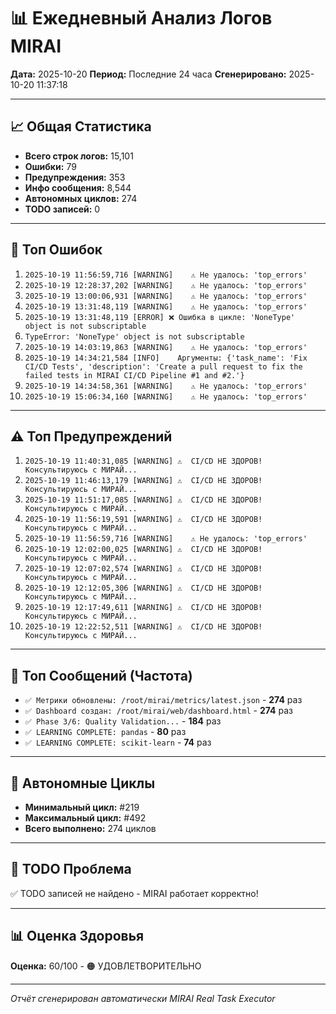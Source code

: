 # 📊 Ежедневный Анализ Логов MIRAI

**Дата:** 2025-10-20
**Период:** Последние 24 часа
**Сгенерировано:** 2025-10-20 11:37:18

---

## 📈 Общая Статистика

- **Всего строк логов:** 15,101
- **Ошибки:** 79
- **Предупреждения:** 353
- **Инфо сообщения:** 8,544
- **Автономных циклов:** 274
- **TODO записей:** 0

---

## 🔴 Топ Ошибок

1. `2025-10-19 11:56:59,716 [WARNING]    ⚠️ Не удалось: 'top_errors'`
2. `2025-10-19 12:28:37,202 [WARNING]    ⚠️ Не удалось: 'top_errors'`
3. `2025-10-19 13:00:06,931 [WARNING]    ⚠️ Не удалось: 'top_errors'`
4. `2025-10-19 13:31:48,119 [WARNING]    ⚠️ Не удалось: 'top_errors'`
5. `2025-10-19 13:31:48,119 [ERROR] ❌ Ошибка в цикле: 'NoneType' object is not subscriptable`
6. `TypeError: 'NoneType' object is not subscriptable`
7. `2025-10-19 14:03:19,863 [WARNING]    ⚠️ Не удалось: 'top_errors'`
8. `2025-10-19 14:34:21,584 [INFO]    Аргументы: {'task_name': 'Fix CI/CD Tests', 'description': 'Create a pull request to fix the failed tests in MIRAI CI/CD Pipeline #1 and #2.'}`
9. `2025-10-19 14:34:58,361 [WARNING]    ⚠️ Не удалось: 'top_errors'`
10. `2025-10-19 15:06:34,160 [WARNING]    ⚠️ Не удалось: 'top_errors'`

---

## ⚠️ Топ Предупреждений

1. `2025-10-19 11:40:31,085 [WARNING] ⚠️  CI/CD НЕ ЗДОРОВ! Консультируюсь с МИРАЙ...`
2. `2025-10-19 11:46:13,179 [WARNING] ⚠️  CI/CD НЕ ЗДОРОВ! Консультируюсь с МИРАЙ...`
3. `2025-10-19 11:51:17,085 [WARNING] ⚠️  CI/CD НЕ ЗДОРОВ! Консультируюсь с МИРАЙ...`
4. `2025-10-19 11:56:19,591 [WARNING] ⚠️  CI/CD НЕ ЗДОРОВ! Консультируюсь с МИРАЙ...`
5. `2025-10-19 11:56:59,716 [WARNING]    ⚠️ Не удалось: 'top_errors'`
6. `2025-10-19 12:02:00,025 [WARNING] ⚠️  CI/CD НЕ ЗДОРОВ! Консультируюсь с МИРАЙ...`
7. `2025-10-19 12:07:02,574 [WARNING] ⚠️  CI/CD НЕ ЗДОРОВ! Консультируюсь с МИРАЙ...`
8. `2025-10-19 12:12:05,306 [WARNING] ⚠️  CI/CD НЕ ЗДОРОВ! Консультируюсь с МИРАЙ...`
9. `2025-10-19 12:17:49,611 [WARNING] ⚠️  CI/CD НЕ ЗДОРОВ! Консультируюсь с МИРАЙ...`
10. `2025-10-19 12:22:52,511 [WARNING] ⚠️  CI/CD НЕ ЗДОРОВ! Консультируюсь с МИРАЙ...`

---

## 💬 Топ Сообщений (Частота)

- `✅ Метрики обновлены: /root/mirai/metrics/latest.json` - **274** раз
- `✅ Dashboard создан: /root/mirai/web/dashboard.html` - **274** раз
- `✅ Phase 3/6: Quality Validation...` - **184** раз
- `✅ LEARNING COMPLETE: pandas` - **80** раз
- `✅ LEARNING COMPLETE: scikit-learn` - **74** раз

---

## 🔄 Автономные Циклы

- **Минимальный цикл:** #219
- **Максимальный цикл:** #492
- **Всего выполнено:** 274 циклов

---

## 🚨 TODO Проблема

✅ TODO записей не найдено - MIRAI работает корректно!

---

## 📊 Оценка Здоровья

**Оценка:** 60/100 - 🟠 УДОВЛЕТВОРИТЕЛЬНО

---

*Отчёт сгенерирован автоматически MIRAI Real Task Executor*
